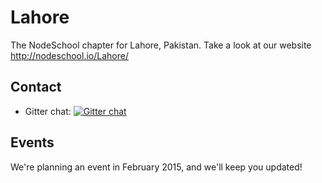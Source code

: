 Lahore
=======

The NodeSchool chapter for Lahore, Pakistan.
Take a look at our website
http://nodeschool.io/Lahore/

## Contact ##

*   Gitter chat: [![Gitter chat](https://badges.gitter.im/nodeschool/bristol.png)](https://gitter.im/nodeschool/Lahore)

## Events ##

We're planning an event in February 2015, and we'll keep you updated!
